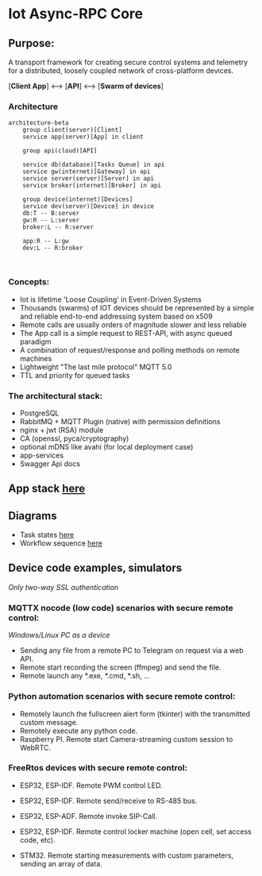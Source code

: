 # Iot Async-RPC Core
## Purpose:
A transport framework for creating secure control systems and telemetry for a distributed, loosely coupled network of cross-platform devices.


[**Client App**] <--> [**API**] <-->  [**Swarm of devices**]

### Architecture

````mermaid
architecture-beta
    group client(server)[Client]
    service app(server)[App] in client

    group api(cloud)[API]

    service db(database)[Tasks Queue] in api
    service gw(internet)[Gateway] in api
    service server(server)[Server] in api
    service broker(internet)[Broker] in api

    group device(internet)[Devices]
    service dev(server)[Device] in device
    db:T -- B:server
    gw:R -- L:server
    broker:L -- R:server

    app:R -- L:gw
    dev:L -- R:broker

    
````

### Concepts:

- Iot is lifetime 'Loose Coupling' in Event-Driven Systems
- Thousands (swarms) of IOT devices should be represented by a simple and reliable end-to-end addressing system based on x509
- Remote calls are usually orders of magnitude slower and less reliable
- The App call is a simple request to REST-API, with async queued paradigm
- A combination of request/response and polling methods on remote machines
- Lightweight "The last mile protocol" MQTT 5.0
- TTL and priority for queued tasks

### The architectural stack:

- PostgreSQL
- RabbitMQ + MQTT Plugin (native) with permission definitions
- nginx + jwt (RSA) module
- CA (openssl, pyca/cryptography)
- optional mDNS like avahi (for local deployment case)
- app-services
- Swagger Api docs

## App stack [here](./docs/app_stack.md)


## Diagrams

- Task states [here](./docs/task_states.md)
- Workflow sequence [here](./docs/sequence.md)

## Device code examples, simulators
_Only two-way SSL authentication_
### MQTTX nocode (low code) scenarios with secure remote control:
_Windows/Linux PC as a device_
* Sending any file from a remote PC to Telegram on request via a web API.
* Remote start recording the screen (ffmpeg) and send the file.
* Remote launch any *.exe, *.cmd, *.sh, ...

### Python automation scenarios with secure remote control:

* Remotely launch the fullscreen alert form (tkinter) with the transmitted custom message.
* Remotely execute any python code.
* Raspberry PI. Remote start Camera-streaming custom session to WebRTC. 

### FreeRtos devices with secure remote control:

* ESP32, ESP-IDF. Remote PWM control LED.
* ESP32, ESP-IDF. Remote send/receive to RS-485 bus.
* ESP32, ESP-ADF. Remote invoke SIP-Call.
* ESP32, ESP-IDF. Remote control locker machine (open cell, set access code, etc).

* STM32. Remote starting measurements with custom parameters, sending an array of data. 